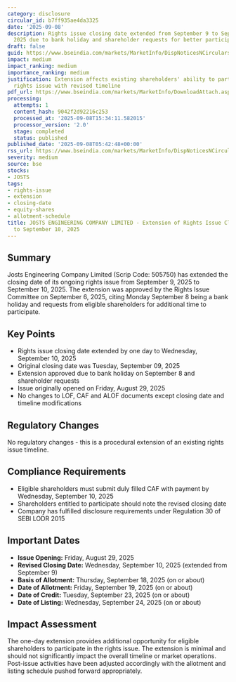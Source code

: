 ```yaml
---
category: disclosure
circular_id: b7ff935ae4da3325
date: '2025-09-08'
description: Rights issue closing date extended from September 9 to September 10,
  2025 due to bank holiday and shareholder requests for better participation.
draft: false
guid: https://www.bseindia.com/markets/MarketInfo/DispNoticesNCirculars.aspx?Noticeid={FC70D8BD-B65C-4564-9432-F21C2C9246AF}&noticeno=20250908-5&dt=09/08/2025&icount=5&totcount=37&flag=0
impact: medium
impact_ranking: medium
importance_ranking: medium
justification: Extension affects existing shareholders' ability to participate in
  rights issue with revised timeline
pdf_url: https://www.bseindia.com/markets/MarketInfo/DownloadAttach.aspx?id=20250908-5&attachedId=7578865f-5565-49a2-990b-740917adb4d4
processing:
  attempts: 1
  content_hash: 9042f2d92216c253
  processed_at: '2025-09-08T15:34:11.582015'
  processor_version: '2.0'
  stage: completed
  status: published
published_date: '2025-09-08T05:42:48+00:00'
rss_url: https://www.bseindia.com/markets/MarketInfo/DispNoticesNCirculars.aspx?Noticeid={FC70D8BD-B65C-4564-9432-F21C2C9246AF}&noticeno=20250908-5&dt=09/08/2025&icount=5&totcount=37&flag=0
severity: medium
source: bse
stocks:
- JOSTS
tags:
- rights-issue
- extension
- closing-date
- equity-shares
- allotment-schedule
title: JOSTS ENGINEERING COMPANY LIMITED - Extension of Rights Issue Closing Date
  to September 10, 2025
---
```


## Summary

Josts Engineering Company Limited (Scrip Code: 505750) has extended the closing date of its ongoing rights issue from September 9, 2025 to September 10, 2025. The extension was approved by the Rights Issue Committee on September 6, 2025, citing Monday September 8 being a bank holiday and requests from eligible shareholders for additional time to participate.

## Key Points

- Rights issue closing date extended by one day to Wednesday, September 10, 2025
- Original closing date was Tuesday, September 09, 2025
- Extension approved due to bank holiday on September 8 and shareholder requests
- Issue originally opened on Friday, August 29, 2025
- No changes to LOF, CAF and ALOF documents except closing date and timeline modifications

## Regulatory Changes

No regulatory changes - this is a procedural extension of an existing rights issue timeline.

## Compliance Requirements

- Eligible shareholders must submit duly filled CAF with payment by Wednesday, September 10, 2025
- Shareholders entitled to participate should note the revised closing date
- Company has fulfilled disclosure requirements under Regulation 30 of SEBI LODR 2015

## Important Dates

- **Issue Opening:** Friday, August 29, 2025
- **Revised Closing Date:** Wednesday, September 10, 2025 (extended from September 9)
- **Basis of Allotment:** Thursday, September 18, 2025 (on or about)
- **Date of Allotment:** Friday, September 19, 2025 (on or about)
- **Date of Credit:** Tuesday, September 23, 2025 (on or about)
- **Date of Listing:** Wednesday, September 24, 2025 (on or about)

## Impact Assessment

The one-day extension provides additional opportunity for eligible shareholders to participate in the rights issue. The extension is minimal and should not significantly impact the overall timeline or market operations. Post-issue activities have been adjusted accordingly with the allotment and listing schedule pushed forward appropriately.